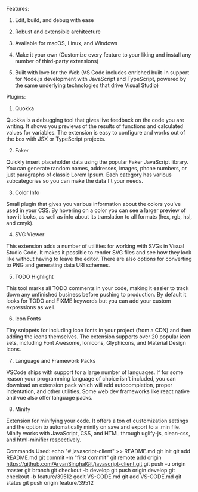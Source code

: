 Features:

1. Edit, build, and debug with ease

2. Robust and extensible architecture

3. Available for macOS, Linux, and Windows

4. Make it your own (Customize every feature to your liking and install any number of third-party extensions)

5. Built with love for the Web 
	(VS Code includes enriched built-in support for Node.js development with JavaScript and TypeScript, powered by the same underlying   		technologies that drive Visual Studio)



Plugins:

1. Quokka

Quokka is a debugging tool that gives live feedback on the code you are writing. It shows you previews of the results of functions and calculated values for variables. The extension is easy to configure and works out of the box with JSX or TypeScript projects.

2. Faker

Quickly insert placeholder data using the popular Faker JavaScript library. You can generate random names, addresses, images, phone numbers, or just paragraphs of classic Lorem Ipsum. Each category has various subcategories so you can make the data fit your needs.

3. Color Info

Small plugin that gives you various information about the colors you've used in your CSS. By hovering on a color you can see a larger preview of how it looks, as well as info about its translation to all formats (hex, rgb, hsl, and cmyk).

4. SVG Viewer

This extension adds a number of utilities for working with SVGs in Visual Studio Code. It makes it possible to render SVG files and see how they look like without having to leave the editor. There are also options for converting to PNG and generating data URI schemes.

5. TODO Highlight

This tool marks all TODO comments in your code, making it easier to track down any unfinished business before pushing to production. By default it looks for TODO and FIXME keywords but you can add your custom expressions as well.

6. Icon Fonts

Tiny snippets for including icon fonts in your project (from a CDN) and then adding the icons themselves. The extension supports over 20 popular icon sets, including Font Awesome, Ionicons, Glyphicons, and Material Design Icons.

7. Language and Framework Packs

VSCode ships with support for a large number of languages. If for some reason your programming language of choice isn't included, you can download an extension pack which will add autocompletion, proper indentation, and other utilities. Some web dev frameworks like react native and vue also offer language packs.

8. Minify

Extension for minifying your code. It offers a ton of customization settings and the option to automatically minify on save and export to a .min file. Minify works with JavaScript, CSS, and HTML through uglify-js, clean-css, and html-minifier respectively.


Commands Used:
echo "# javascript-client" >> README.md
git init
git add README.md
git commit -m "first commit"
git remote add origin https://github.com/AryanSinghalGit/javascript-client.git
git push -u origin master
git branch
git checkout -b develop
git push origin develop
git checkout -b feature/39512
gedit VS-CODE.md
git add VS-CODE.md 
git status
git push origin feature/39512
